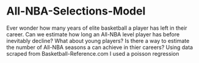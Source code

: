 # All-NBA-Selections-Model

Ever wonder how many years of elite basketball a player has left in their career. Can we estimate how long an All-NBA level player has before
inevitably decline? What about young players? Is there a way to estimate the number of All-NBA seasons a can achieve in thier careers?
Using data scraped from Basketball-Reference.com I used a poisson regression
